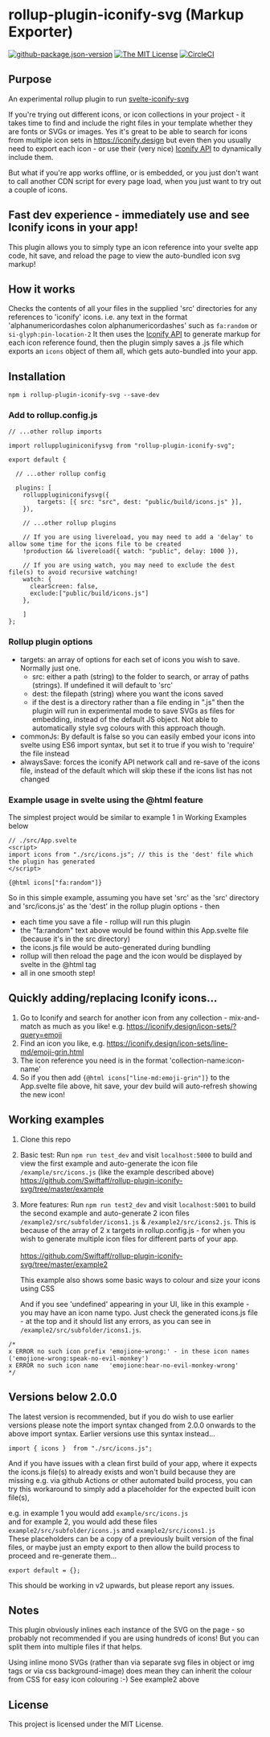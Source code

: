 # rollup-plugin-iconify-svg (Markup Exporter)

[![github-package.json-version](https://img.shields.io/github/package-json/v/Swiftaff/rollup-plugin-iconify-svg?style=social&logo=github)](https://github.com/Swiftaff/rollup-plugin-iconify-svg) [![The MIT License](https://img.shields.io/badge/license-MIT-orange.svg?style=flat-square)](http://opensource.org/licenses/MIT)
[![CircleCI](https://circleci.com/gh/Swiftaff/rollup-plugin-iconify-svg.svg?style=svg)](https://circleci.com/gh/Swiftaff/rollup-plugin-iconify-svg)

## Purpose

An experimental rollup plugin to run [svelte-iconify-svg](https://github.com/Swiftaff/svelte-iconify-svg)

If you're trying out different icons, or icon collections in your project - it takes time to find and include the right files in your template whether they are fonts or SVGs or images. Yes it's great to be able to search for icons from multiple icon sets in https://iconify.design but even then you usually need to export each icon - or use their (very nice) [Iconify API](https://docs.iconify.design/sources/api/) to dynamically include them.

But what if you're app works offline, or is embedded, or you just don't want to call another CDN script for every page load, when you just want to try out a couple of icons.

## Fast dev experience - immediately use and see Iconify icons in your app!

This plugin allows you to simply type an icon reference into your svelte app code, hit save, and reload the page to view the auto-bundled icon svg markup!

## How it works

Checks the contents of all your files in the supplied 'src' directories for any references to 'iconify' icons.
i.e. any text in the format 'alphanumericordashes colon alphanumericordashes' such as `fa:random` or `si-glyph:pin-location-2`
It then uses the [Iconify API](https://docs.iconify.design/sources/api/) to generate markup for each icon reference found, then the plugin simply saves a .js file which exports an `icons` object of them all, which gets auto-bundled into your app.

## Installation

```
npm i rollup-plugin-iconify-svg --save-dev
```

### Add to rollup.config.js

```
// ...other rollup imports

import rolluppluginiconifysvg from "rollup-plugin-iconify-svg";

export default {

  // ...other rollup config

  plugins: [
    rolluppluginiconifysvg({
        targets: [{ src: "src", dest: "public/build/icons.js" }],
    }),

    // ...other rollup plugins

    // If you are using livereload, you may need to add a 'delay' to allow some time for the icons file to be created
    !production && livereload({ watch: "public", delay: 1000 }),

    // If you are using watch, you may need to exclude the dest file(s) to avoid recursive watching!
    watch: {
      clearScreen: false,
      exclude:["public/build/icons.js"]
    },

    ]
};

```

### Rollup plugin options

-   targets: an array of options for each set of icons you wish to save. Normally just one.
    -   src: either a path (string) to the folder to search, or array of paths (strings). If undefined it will default to 'src'
    -   dest: the filepath (string) where you want the icons saved
    -   if the dest is a directory rather than a file ending in ".js" then the plugin will run in experimental mode to save SVGs as files for embedding, instead of the default JS object. Not able to automatically style svg colours with this approach though.
-   commonJs: By default is false so you can easily embed your icons into svelte using ES6 import syntax, but set it to true if you wish to 'require' the file instead
-   alwaysSave: forces the iconify API network call and re-save of the icons file, instead of the default which will skip these if the icons list has not changed

### Example usage in svelte using the @html feature

The simplest project would be similar to example 1 in Working Examples below

```
// ./src/App.svelte
<script>
import icons from "./src/icons.js"; // this is the 'dest' file which the plugin has generated
</script>

{@html icons["fa:random"]}
```

So in this simple example, assuming you have set 'src' as the 'src' directory and 'src/icons.js' as the 'dest' in the rollup plugin options - then

-   each time you save a file - rollup will run this plugin
-   the "fa:random" text above would be found within this App.svelte file (because it's in the src directory)
-   the icons.js file would be auto-generated during bundling
-   rollup will then reload the page and the icon would be displayed by svelte in the @html tag
-   all in one smooth step!

## Quickly adding/replacing Iconify icons...

1. Go to Iconify and search for another icon from any collection - mix-and-match as much as you like! e.g. https://iconify.design/icon-sets/?query=emoji
2. Find an icon you like, e.g. https://iconify.design/icon-sets/line-md/emoji-grin.html
3. The icon reference you need is in the format 'collection-name:icon-name'
4. So if you then add `{@html icons["line-md:emoji-grin"]}` to the App.svelte file above, hit save, your dev build will auto-refresh showing the new icon!

## Working examples

1. Clone this repo
2. Basic test: Run `npm run test_dev` and visit `localhost:5000` to build and view the first example and auto-generate the icon file `/example/src/icons.js` (like the example described above)<br />
   https://github.com/Swiftaff/rollup-plugin-iconify-svg/tree/master/example
3. More features: Run `npm run test2_dev` and visit `localhost:5001` to build the second example and auto-generate 2 icon files `/example2/src/subfolder/icons1.js` & `/example2/src/icons2.js`. This is because of the array of 2 x targets in rollup.config.js - for when you wish to generate multiple icon files for different parts of your app.<br /><br />
   https://github.com/Swiftaff/rollup-plugin-iconify-svg/tree/master/example2

    This example also shows some basic ways to colour and size your icons using CSS

    And if you see 'undefined' appearing in your UI, like in this example - you may have an icon name typo. Just check the generated icons.js file - at the top and it should list any errors, as you can see in `/example2/src/subfolder/icons1.js`.

```
/*
x ERROR no such icon prefix 'emojione-wrong:' - in these icon names ('emojione-wrong:speak-no-evil-monkey')
x ERROR no such icon name   'emojione:hear-no-evil-monkey-wrong'
*/
```

## Versions below 2.0.0

The latest version is recommended, but if you do wish to use earlier versions please note the import syntax changed from 2.0.0 onwards to the above import syntax. Earlier versions use this syntax instead...

```
import { icons }  from "./src/icons.js";
```

And if you have issues with a clean first build of your app, where it expects the icons.js file(s) to already exists and won't build because they are missing e.g. via github Actions or other automated build process, you can try this workaround to simply add a placeholder for the expected built icon file(s),

e.g. in example 1 you would add `example/src/icons.js`<br />
and for example 2, you would add these files `example2/src/subfolder/icons.js` and `example2/src/icons1.js`<br />
These placeholders can be a copy of a previously built version of the final files, or maybe just an empty export to then allow the build process to proceed and re-generate them...

```
export default = {};
```

This should be working in v2 upwards, but please report any issues.

## Notes

This plugin obviously inlines each instance of the SVG on the page - so probably not recommended if you are using hundreds of icons! But you can split them into multiple files if that helps.

Using inline mono SVGs (rather than via separate svg files in object or img tags or via css background-image) does mean they can inherit the colour from CSS for easy icon colouring :-) See example2 above

## License

This project is licensed under the MIT License.
